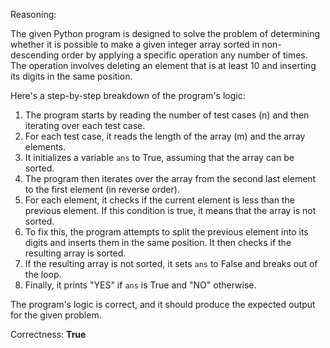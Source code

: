 Reasoning:

The given Python program is designed to solve the problem of determining whether it is possible to make a given integer array sorted in non-descending order by applying a specific operation any number of times. The operation involves deleting an element that is at least 10 and inserting its digits in the same position.

Here's a step-by-step breakdown of the program's logic:

1. The program starts by reading the number of test cases (n) and then iterating over each test case.
2. For each test case, it reads the length of the array (m) and the array elements.
3. It initializes a variable `ans` to True, assuming that the array can be sorted.
4. The program then iterates over the array from the second last element to the first element (in reverse order).
5. For each element, it checks if the current element is less than the previous element. If this condition is true, it means that the array is not sorted.
6. To fix this, the program attempts to split the previous element into its digits and inserts them in the same position. It then checks if the resulting array is sorted.
7. If the resulting array is not sorted, it sets `ans` to False and breaks out of the loop.
8. Finally, it prints "YES" if `ans` is True and "NO" otherwise.

The program's logic is correct, and it should produce the expected output for the given problem.

Correctness: **True**